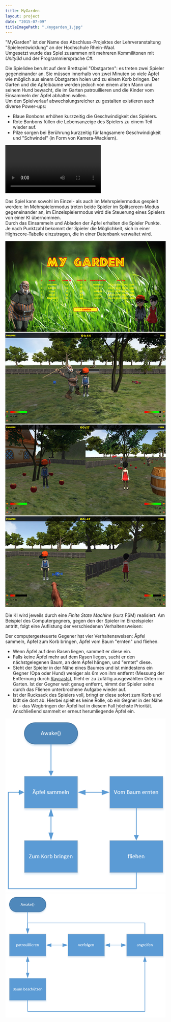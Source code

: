 ```yaml
---
title: MyGarden
layout: project
date: "2015-07-09"
titleImagePath: "./mygarden_1.jpg"
---
```

"MyGarden" ist der Name des Abschluss-Projektes der Lehrveranstaltung "Spieleentwicklung" an der Hochschule Rhein-Waal.<br/>
Umgesetzt wurde das Spiel zusammen mit mehreren Kommilitonen mit _Unity3d_ und der Programmiersprache _C#_.

Die Spielidee beruht auf dem Brettspiel "Obstgarten": es treten zwei Spieler gegeneinander an. Sie müssen innerhalb von zwei Minuten so viele Äpfel wie möglich aus einem Obstgarten holen und zu einem Korb bringen. Der Garten und die Apfelbäume werden jedoch von einem alten Mann und seinem Hund bewacht, die im Garten patrouillieren und die Kinder vom Einsammeln der Äpfel abhalten wollen.<br/>
Um den Spielverlauf abwechslungsreicher zu gestalten existieren auch diverse Power-ups:
* Blaue Bonbons erhöhen kurzzeitig die Geschwindigkeit des Spielers.
* Rote Bonbons füllen die Lebensanzeige des Spielers zu einem Teil wieder auf.
* Pilze sorgen bei Berührung kurzzeitig für langsamere Geschwindigkeit und "Schwindel" (in Form von Kamera-Wacklern).

<video controls>
    <source src="./myGarden_kompr.mp4" type="video/mp4">
</video>

Das Spiel kann sowohl im Einzel- als auch im Mehrspielermodus gespielt werden: Im Mehrspielermodus treten beide Spieler im Splitscreen-Modus gegeneinander an, im Einzelspielermodus wird die Steuerung eines Spielers von einer KI übernommen.<br/>
Durch das Einsammeln und Abladen der Äpfel erhalten die Spieler Punkte. Je nach Punktzahl bekommt der Spieler die Möglichkeit, sich in einer Highscore-Tabelle einzutragen, die in einer Datenbank verwaltet wird.

<image-gallery>
    <img src="./mygarden_4.jpg"/>
    <img src="./mygarden_3.jpg"/>
    <img src="./mygarden_1.jpg"/>
    <img src="./mygarden_2.jpg"/>
</image-gallery>

Die KI wird jeweils durch eine _Finite State Machine_ (kurz FSM) realisiert. Am Beispiel des Computergegners, gegen den der Spieler im Einzelspieler antritt, folgt eine Auflistung der verschiedenen Verhaltensweisen:

Der computergesteuerte Gegener hat vier Verhaltensweisen: Äpfel sammeln, Äpfel zum Korb bringen, Äpfel vom Baum "ernten" und fliehen.
* Wenn Äpfel auf dem Rasen liegen, sammelt er diese ein.
* Falls keine Äpfel mehr auf dem Rasen liegen, sucht er den nächstgelegenen Baum, an dem Äpfel hängen, und "erntet" diese.
* Steht der Spieler in der Nähe eines Baumes und ist mindestens ein Gegner (Opa oder Hund) weniger als 6m von ihm entfernt (Messung der Entfernung durch <a href="https://docs.unity3d.com/ScriptReference/Physics.Raycast.html" target="_blank">Raycasts</a>), flieht er zu zufällig ausgewählten Orten im Garten. Ist der Gegner weit genug entfernt, nimmt der Spieler seine durch das Fliehen unterbrochene Aufgabe wieder auf.
* Ist der Rucksack des Spielers voll, bringt er diese sofort zum Korb und lädt sie dort ab. Hierbei spielt es keine Rolle, ob ein Gegner in der Nähe ist - das Wegbringen der Äpfel hat in diesem Fall höchste Priorität. Anschließend sammelt er erneut herumliegende Äpfel ein.

<image-gallery>
    <img src="./fsm_ai.png"/>
    <img src="./fsm_opa.png"/>
</image-gallery>